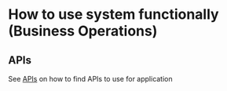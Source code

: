 # How to use system functionally (Business Operations)

## APIs
See [APIs](./README.md#APIs) on how to find APIs to use for application

